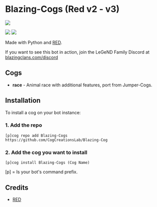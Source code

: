 # Blazing-Cogs (Red v2 - v3)
<img src="https://i.imgur.com/YRBaUVP.png">

[<img src="https://discordapp.com/api/guilds/374596069989810176/widget.png?style=shield">](http://discord.gg/Cvwx8RJ) [<img src="https://img.shields.io/badge/discord-py-blue.svg">](https://github.com/Rapptz/discord.py)

Made with Python and [RED](https://github.com/Cog-Creators/Red-DiscordBot).

If you want to see this bot in action, join the LeGeND Family Discord at [blazingclans.com/discord](http://discord.gg/Cvwx8RJ)


## Cogs


 * **race** - Animal race with additional features, port from Jumper-Cogs.


## Installation

To install a cog on your bot instance:

### 1. Add the repo

`[p]cog repo add Blazing-Cogs https://github.com/CogCreationsLab/Blazing-Cog`

### 2. Add the cog you want to install

`[p]cog install Blazing-Cogs (Cog Name)`

[p] = Is your bot's command prefix.


## Credits

* [RED](https://github.com/Cog-Creators/Red-DiscordBot)

